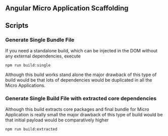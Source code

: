 ## Angular Micro Application Scaffolding


## Scripts

### Generate Single Bundle File

If you need a standalone build, which can be injected in the DOM without any external dependencies, execute

    npm run build:single

Although this build works stand alone the major drawback of this type of build would be that lots of dependencies would be duplicated in all the Micro Applications.

### Generate Single Build File with extracted core dependencies

Although this build extracts core packages and final bundle for Micro Application is really small the major drawback of this type of build would be that initial payload would be comparatively higher

    npm run build:extracted
